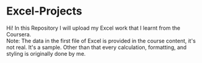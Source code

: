 # Excel-Projects
Hi! In this Repository I will upload my Excel work that I learnt from the Coursera. 
<br>
Note: The data in the first file of Excel is provided in the course content, it's not real. It's a sample.
Other than that every calculation, formatting, and styling is originally done by me.
